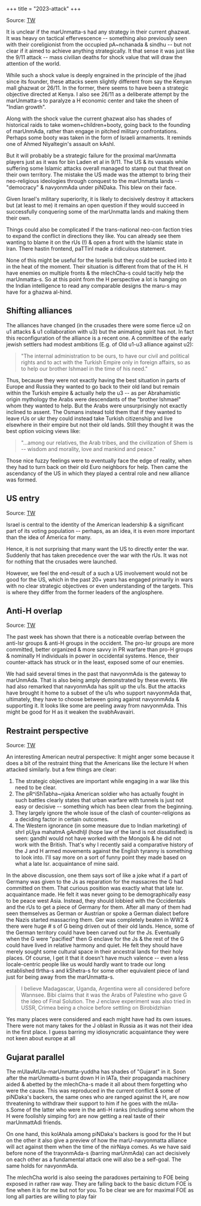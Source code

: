 +++
title = "2023-attack"
+++

Source: [TW](https://threadreaderapp.com/thread/1710905676141146570.html)

It is unclear if the marUnmatta-s had any strategy in their current ghazwat. It was heavy on tactical effervescence -- something also previously seen with their coreligionist from the occupied pA~nchanada & sindhu -- but not clear if it aimed to achieve anything strategically. It that sense it was just like the 9/11 attack -- mass civilian deaths for shock value that will draw the attention of the world. 

While such a shock value is deeply engrained in the principle of the jihad since its founder, these attacks seem slightly different from say the Kenyan mall ghazwat or 26/11. In the former, there seems to have been a strategic objective directed at Kenya. I also see 26/11 as a deliberate attempt by the marUnmatta-s to paralyze a H economic center and take the sheen of "Indian growth". 

Along with the shock value the current ghazwat also has shades of historical raids to take women+children+booty, going back to the founding of marUnmAda, rather than engage in pitched military confrontations. Perhaps some booty was taken in the form of Israeli armaments. It reminds one of Ahmed Niyaltegin's assault on kAshI. 

But it will probably be a strategic failure for the proximal marUnmatta players just as it was for bin Laden et al in 9/11. The US & its vassals while suffering some Islamic attacks overall managed to stamp out that threat on their own territory. The mistake the US made was the attempt to bring their neo-religious ideologies through conquest to the marUnmatta lands -- "democracy" & navyonmAda under piNDaka. This blew on their face. 

Given Israel's military superiority, it is likely to decisively destroy it attackers but (at least to me) it remains an open question if they would succeed in successfully conquering some of the marUnmatta lands and making them their own. 

Things could also be complicated if the trans-national neo-con faction tries to expand the conflict in directions they like. You can already see them wanting to blame it on the rUs (!) & open a front with the Islamic state in Iran. There hastin frontend, paTTinI made a ridiculous statement. 

None of this might be useful for the Israelis but they could be sucked into it in the heat of the moment. Their situation is different from that of the H. H have enemies on multiple fronts & the mlechCha-s could tacitly help the marUnmatta-s. So at this point from the H perspective a lot is hanging on the Indian intelligence to read any comparable designs the maru-s may have for a ghazwa al-hind.

## Shifting alliances
The alliances have changed (in the crusades there were some fierce u2 on u1 attacks & u1 collaboration with u3) but the animating spirit has not. In fact this reconfiguration of the alliance is a recent one. A committee of the early jewish settlers had modest ambitions (E.g. of Old u1-u3 alliance against u2):

> "The internal administration to be ours, to have our civil and political rights and to act with the Turkish Empire only in foreign affairs, so as to help our brother Ishmael in the time of his need."

Thus, because they were not exactly having the best situation in parts of Europe and Russia they wanted to go back to their old land but remain within the Turkish empire & actually help the u3 -- as per Abrahamistic origin mythology the Arabs were descendants of the "brother Ishmael" whom they wanted to help. But the Arabs were unsurprisingly not exactly inclined to assent.  The Osmans instead told them that if they wanted to leave rUs or ukr they could instead take Turkish citizenship and live elsewhere in their empire but not their old lands. Still they thought it was the best option voicing views like:

> "...among our relatives, the Arab tribes, and the civilization of Shem is -- wisdom and morality, love and mankind and peace."

Those nice fuzzy feelings were to eventually face the edge of reality, when they had to turn back on their old Euro neighbors for help. Then came the ascendancy of the US in which they played a central role and new alliance was formed.



## US entry

Source: [TW](https://twitter.com/blog_supplement/status/1711639060102467992)

Israel is central to the identity of the American leadership & a significant part of its voting population -- perhaps, as an idea, it is even more important than the idea of America for many. 

Hence, it is not surprising that many want the US to directly enter the war. Suddenly that has taken precedence over the war with the rUs. It was not for nothing that the crusades were launched. 

However, we feel the end-result of a such a US involvement would not be good for the US, which in the past 20+ years has engaged primarily in wars with no clear strategic objectives or even understanding of the targets. This is where they differ from the former leaders of the anglosphere.


## Anti-H overlap
Source: [TW](https://twitter.com/blog_supplement/status/1714850134033408099)

The past week has shown that there is a noticeable overlap between the anti-Isr groups & anti-H groups in the occident. The pro-Isr groups are more committed, better organized & more savvy in PR warfare than pro-H groups & nominally H individuals in power in occidental systems. Hence, their counter-attack has struck or in the least, exposed some of our enemies.

We had said several times in the past that navyonmAda is the gateway to marUnmAda. That is also being amply demonstrated by these events. We had also remarked that navyonmAda has split up the u1s. But the attacks have brought it home to a subset of the u1s who support navyonmAda that, ultimately, they have to choose between going against navyonmAda & supporting it. It looks like some are peeling away from navyonmAda. This might be good for H as it weaken the svabhAvavairi.

## Restraint perspective
Source: [TW](https://twitter.com/blog_supplement/status/1715535000118895020)

An interesting American neutral perspective: It might anger some because it does a bit of the restraint thing that the Americans like the lecture H when attacked similarly. but a few things are clear: 

1. The strategic objectives are important while engaging in a war like this need to be clear. 
2. The pR^iShTabha~njaka American soldier who has actually fought in such battles clearly states that urban warfare with tunnels is just not easy or decisive -- something which has been clear from the beginning. 
3. They largely ignore the whole issue of the clash of counter-religions as a deciding factor in certain outcomes. 
4. The Western ignorance (in some measure due to Indian marketing) of shrI pUjya mahatmA gAndhIjI (hope law of the land is not dissatisfied)  is seen: gandhI would not have worked with the Mongols & he did not work with the British. That's why I recently said a comparative history of the J and H armed movements against the English tyranny is something to look into. I'll say more on a sort of funny point they made based on what a late Isr. acquaintance of mine said.

In the above discussion, one them says sort of like a joke what if a part of Germany was given to the Js as reparation for the massacres the G had committed on them. That curious position was exactly what that late Isr. acquaintance made. He felt it was never going to be demographically easy to be peace west Asia. Instead, they should lobbied with the Occidentals and the rUs to get a piece of Germany for them. After all many of them had seen themselves as German or Austrian or spoke a German dialect before the Nazis started massacring them. Ger was completely beaten in WW2 & there were huge # s of G being driven out of their old lands. Hence, some of the German territory could have been carved out for the Js. Eventually when the G were "pacified" then G enclave for the Js & the rest of the G could have lived in relative harmony and quiet. He felt they should have merely sought some cultural space in their ancestral lands for their holy places. Of course, I get it that it doesn't have much valence -- even a less locale-centric people like us would hardly want to trade our long established tIrtha-s and kShetra-s for some other equivalent piece of land just for being away from the marUnmatta-s. 

> I believe Madagascar, Uganda, Argentina were all considered before Wannsee. Bibi claims that it was the Arabs of Palestine who gave G the ideo of Final Solution. The J enclave experiment was also tried in USSR, Crimea being a choice before settling on Birobidzhian


Yes many places were considered and each might have had its own issues. There were not many takes for the J oblast in Russia as it was not their idea in the first place. I guess barring my idiosyncratic acquaintance they were not keen about europe at all

## Gujarat parallel
The mUlavAtUla-marUnmatta-yuddha has shades of "Gujarat" in it. Soon after the marUnmatta-s burnt down H in lATa, their propaganda machinery aided & abetted by the mlechCha-s made it all about them forgetting who were the cause. This was reproduced in the current conflict & some of piNDaka's backers, the same ones who are ranged against the H, are now threatening to withdraw their support to him if he goes with the mUla-s.Some of the latter who were in the anti-H ranks (including some whom the H were foolishly simping for) are now getting a real taste of their marUnmattAdi friends. 

On one hand, this kolAhala among piNDaka's backers is good for the H but on the other it also give a preview of how the marU-navyonmatta alliance will act against them when the time of the nirNaya comes. As we have said before none of the trayonmAda-s (barring marUnmAda) can act decisively on each other as a fundamental attack one will also be a self-goal. The same holds for navyonmAda. 

The mlechCha world is also seeing the paradoxes pertaining to FOE being exposed in rather raw way. They are falling back to the basic dictum FOE is fine when it is for me but not for you. To be clear we are for maximal FOE as long all parties are willing to play fair 
